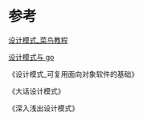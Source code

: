 # 参考

[设计模式_菜鸟教程](https://www.runoob.com/design-pattern/design-pattern-tutorial.html)

[设计模式与 go](https://refactoringguru.cn/design-patterns/go)

《设计模式_可复用面向对象软件的基础》

《大话设计模式》

《深入浅出设计模式》

